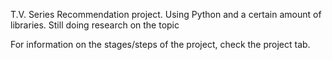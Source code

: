 T.V. Series Recommendation project. Using Python and a certain amount of libraries. Still doing research on the topic

For information on the stages/steps of the project, check the project tab.
